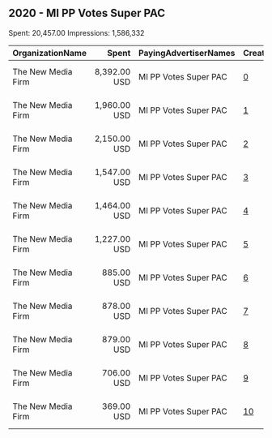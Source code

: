 ## 2020 - MI PP Votes Super PAC 
Spent: 20,457.00
Impressions: 1,586,332

|OrganizationName|Spent|PayingAdvertiserNames|CreativeUrls|Impressions|Genders|AgeBrackets|CountryCodes|BillingAddresses|CandidateBallotInformation|
|:---|---:|:---|:---|---:|:---|:---|:---|:---|:---|
|The New Media Firm|8,392.00 USD|MI PP Votes Super PAC|[0](https://www.snap.com/political-ads/asset/97c92b1457950491dfd4f1dca461e231481c63f4931e3f4329e074aae48e8db9?mediaType=mp4)|745,936||18+|united states|"1730 Rhode Island Ave, NW Ste 213,Washington,20036,US"|Bridget Mary McCormack and Elizabeth Welch|
|The New Media Firm|1,960.00 USD|MI PP Votes Super PAC|[1](https://www.snap.com/political-ads/asset/a437957e836df1a4accf67de61a0e9321015ef4880048100a3e676c2d0a79a80?mediaType=mp4)|156,073|FEMALE|18+|united states|"1730 Rhode Island Ave, NW Ste 213,Washington,20036,US"|Michigan State Legislative Candidates|
|The New Media Firm|2,150.00 USD|MI PP Votes Super PAC|[2](https://www.snap.com/political-ads/asset/e4e7e7ccda4fde43058ce32b61b8296bed7e3a5e94726558e3a9573ccc7f3b4e?mediaType=mp4)|146,857|FEMALE|18+|united states|"1730 Rhode Island Ave, NW Ste 213,Washington,20036,US"|Michigan State Legislative Candidates|
|The New Media Firm|1,547.00 USD|MI PP Votes Super PAC|[3](https://www.snap.com/political-ads/asset/7a96afcb95ef840c3313871e8528fc8c249ce59c123285faea6cb75c41897e2f?mediaType=mp4)|110,003|FEMALE|18+|united states|"1730 Rhode Island Ave, NW Ste 213,Washington,20036,US"|Michigan State Legislative Candidates|
|The New Media Firm|1,464.00 USD|MI PP Votes Super PAC|[4](https://www.snap.com/political-ads/asset/cb8247ba7c441cfda43bc86ef6750aed900e7f14ca7172ae992e6c10badcba1a?mediaType=mp4)|90,744|FEMALE|18+|united states|"1730 Rhode Island Ave, NW Ste 213,Washington,20036,US"|Michigan State Legislative Candidates|
|The New Media Firm|1,227.00 USD|MI PP Votes Super PAC|[5](https://www.snap.com/political-ads/asset/2b9000dab31b445b411289823e8a36ba5a094c1ccb289d7cadea05a189dc31e1?mediaType=mp4)|89,411|FEMALE|18+|united states|"1730 Rhode Island Ave, NW Ste 213,Washington,20036,US"|Michigan State Legislative Candidates|
|The New Media Firm|885.00 USD|MI PP Votes Super PAC|[6](https://www.snap.com/political-ads/asset/c328003d0d873db0b80f30dc2eaaa1e1eedfeddd225c67d624f31264bed9b546?mediaType=mp4)|60,919|FEMALE|18+|united states|"1730 Rhode Island Ave, NW Ste 213,Washington,20036,US"|Michigan State Legislative Candidates|
|The New Media Firm|878.00 USD|MI PP Votes Super PAC|[7](https://www.snap.com/political-ads/asset/465b1e18a3785e27317a900c178f2fdddcd6429324351c817b74f4453c42ffb9?mediaType=mp4)|60,704|FEMALE|18+|united states|"1730 Rhode Island Ave, NW Ste 213,Washington,20036,US"|Michigan State Legislative Candidates|
|The New Media Firm|879.00 USD|MI PP Votes Super PAC|[8](https://www.snap.com/political-ads/asset/f90e9dc98e27089c9f1f1fb59ba8d71888dd6ea21494ee3e11b2c7861cfe49aa?mediaType=mp4)|55,950|FEMALE|18+|united states|"1730 Rhode Island Ave, NW Ste 213,Washington,20036,US"|Michigan State Legislative Candidates|
|The New Media Firm|706.00 USD|MI PP Votes Super PAC|[9](https://www.snap.com/political-ads/asset/18cc04eeb7d7d9674b2bc93cc883b4421f7312479b4bdc436c66e7e96e50114b?mediaType=mp4)|43,946|FEMALE|18+|united states|"1730 Rhode Island Ave, NW Ste 213,Washington,20036,US"|Michigan State Legislative Candidates|
|The New Media Firm|369.00 USD|MI PP Votes Super PAC|[10](https://www.snap.com/political-ads/asset/69442a7e8cfc53371e600d734a8680d7ee5b832bbf0bd640edd7390bd2ad5b45?mediaType=mp4)|25,789|FEMALE|18+|united states|"1730 Rhode Island Ave, NW Ste 213,Washington,20036,US"|Michigan State Legislative Candidates|

